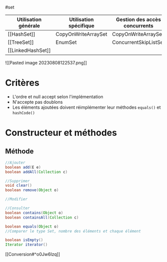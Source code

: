 #set

| Utilisation générale | Utilisation spécifique | Gestion des accès concurrents |
| -------------------- | ---------------------- | ----------------------------- |
| [[HashSet]]              | CopyOnWriteArraySet    | CopyOnWriteArraySet           |
| [[TreeSet]]              | EnumSet                | ConcurrentSkipListSet         |
| [[LinkedHashSet]]        |                        |                               |

![[Pasted image 20230808122537.png]]

# Critères

- L'ordre et null accept selon l'implémentation
- N'accepte pas doublons
- Les éléments ajoutées doivent réimplémenter leur méthodes `equals()` et `hashCode()` 

# Constructeur et méthodes

## Méthode

```java
//Ajouter
boolean add(E e)
boolean addAll(Collection c)

```

```java
//Supprimer
void clear()
boolean remove(Object o)
```

```java
//Modifier

```

```java
//Consulter
boolean contains(Object o)
boolean containsAll(Collection c)

boolean equals(Object o) 
//Comparer le type Set, nombre des éléments et chaque élément

boolean isEmpty()
Iterator iterator()

```

[[Conversion#^o0Jw6Izq]]